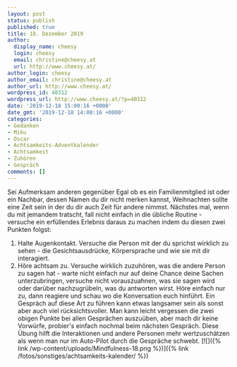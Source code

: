 ```yaml
---
layout: post
status: publish
published: true
title: 18. Dezember 2019
author:
  display_name: cheesy
  login: cheesy
  email: christine@cheesy.at
  url: http://www.cheesy.at/
author_login: cheesy
author_email: christine@cheesy.at
author_url: http://www.cheesy.at/
wordpress_id: 40312
wordpress_url: http://www.cheesy.at/?p=40312
date: '2019-12-18 15:00:16 +0000'
date_gmt: '2019-12-18 14:00:16 +0000'
categories:
- Gedanken
- Miku
- Oscar
- Achtsamkeits-Adventkalender
- Achtsamkeit
- Zuhören
- Gespräch
comments: []
---
```

Sei Aufmerksam anderen gegenüber
Egal ob es ein Familienmitglied ist oder ein Nachbar, dessen Namen du dir nicht merken kannst, Weihnachten sollte eine Zeit sein in der du dir auch Zeit für andere nimmst. Nächstes mal, wenn du mit jemandem tratscht, fall nicht einfach in die übliche Routine - versuche ein erfüllendes Erlebnis daraus zu machen indem du diesen zwei Punkten folgst:
1) Halte Augenkontakt. Versuche die Person mit der du sprichst wirklich zu sehen - die Gesichtsausdrücke, Körpersprache und wie sie mit dir interagiert.
2) Höre achtsam zu. Versuche wirklich zuzuhören, was die andere Person zu sagen hat - warte nicht einfach nur auf deine Chance deine Sachen unterzubringen, versuche nicht vorauszuahnen, was sie sagen wird oder darüber nachzugrübeln, was du antworten wirst. Höre einfach nur zu, dann reagiere und schau wo die Konversation euch hinführt.
Ein Gespräch auf diese Art zu führen kann etwas langsamer sein als sonst aber auch viel rücksichtsvoller. Man kann leicht vergessen die zwei obigen Punkte bei allen Gesprächen auszuüben, aber mach dir keine Vorwürfe, probier's einfach nochmal beim nächsten Gespräch.
Diese Übung hilft die Interaktionen und andere Personen mehr wertzuschätzen als wenn man nur im Auto-Pilot durch die Gespräche schwebt.
[![]({% link /wp-content/uploads/Mindfulness-18.png %})]({% link /fotos/sonstiges/achtsamkeits-kalender/ %})
